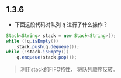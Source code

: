## 1.3.6
- 下面这段代码对队列 q 进行了什么操作？
```java
Stack<String> stack = new Stack<String>();
while (!q.isEmpty())
    stack.push(q.dequeue());
while (!stack.isEmpty())
    q.enqueue(stack.pop());
```
> 利用stack的FIFO特性， 将队列顺序反转。